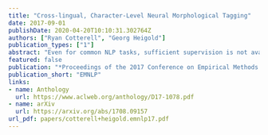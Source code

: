 ```yaml
---
title: "Cross-lingual, Character-Level Neural Morphological Tagging"
date: 2017-09-01
publishDate: 2020-04-20T10:10:31.302764Z
authors: ["Ryan Cotterell", "Georg Heigold"]
publication_types: ["1"]
abstract: "Even for common NLP tasks, sufficient supervision is not available in many languages--morphological tagging is no exception. In the work presented here, we explore a transfer learning scheme, whereby we train character-level recurrent neural taggers to predict morphological taggings for high-resource languages and low-resource languages together. Learning joint character representations among multiple related languages successfully enables knowledge transfer from the high-resource languages to the low-resource ones."
featured: false
publication: "*Proceedings of the 2017 Conference on Empirical Methods in Natural Language Processin*"
publication_short: "EMNLP"
links:
- name: Anthology
  url: https://www.aclweb.org/anthology/D17-1078.pdf
- name: arXiv
  url: https://arxiv.org/abs/1708.09157
url_pdf: papers/cotterell+heigold.emnlp17.pdf
---
```


